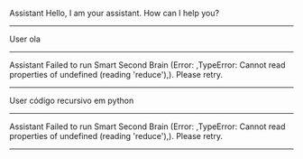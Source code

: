 Assistant
Hello, I am your assistant. How can I help you?
- - - - -
User
ola
- - - - -
Assistant
Failed to run Smart Second Brain (Error: ,TypeError: Cannot read properties of undefined (reading 'reduce'),). Please retry.
- - - - -
User
código recursivo em python 
- - - - -
Assistant
Failed to run Smart Second Brain (Error: ,TypeError: Cannot read properties of undefined (reading 'reduce'),). Please retry.
- - - - -